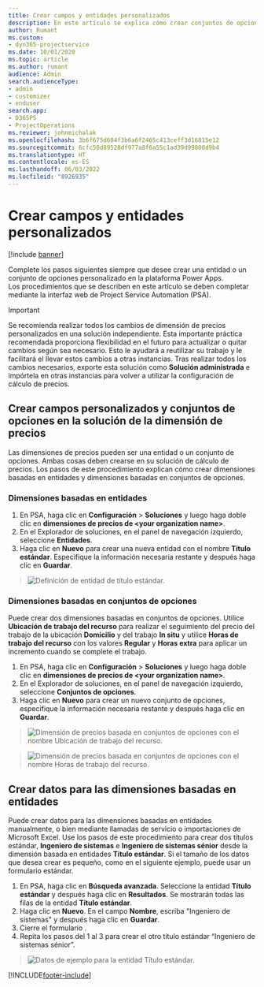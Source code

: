 ```yaml
---
title: Crear campos y entidades personalizados
description: En este artículo se explica cómo crear conjuntos de opciones y entidades en su propia solución de la plataforma Power Apps.
author: Rumant
ms.custom:
- dyn365-projectservice
ms.date: 10/01/2020
ms.topic: article
ms.author: rumant
audience: Admin
search.audienceType:
- admin
- customizer
- enduser
search.app:
- D365PS
- ProjectOperations
ms.reviewer: johnmichalak
ms.openlocfilehash: 3b6f675d604f3b6a6f2465c413ceff3d16815e12
ms.sourcegitcommit: 6cfc50d89528df977a8f6a55c1ad39d99800d9b4
ms.translationtype: HT
ms.contentlocale: es-ES
ms.lasthandoff: 06/03/2022
ms.locfileid: "8926935"
---
```

# <a name="create-custom-fields-and-entities"></a>Crear campos y entidades personalizados 

[!include [banner](../includes/psa-now-project-operations.md)]

Complete los pasos siguientes siempre que desee crear una entidad o un conjunto de opciones personalizado en la plataforma Power Apps.  
Los procedimientos que se describen en este artículo se deben completar mediante la interfaz web de Project Service Automation (PSA).

> [!IMPORTANT]
> Se recomienda realizar todos los cambios de dimensión de precios personalizados en una solución independiente. Esta importante práctica recomendada proporciona flexibilidad en el futuro para actualizar o quitar cambios según sea necesario. Esto le ayudará a reutilizar su trabajo y le facilitará el llevar estos cambios a otras instancias. Tras realizar todos los cambios necesarios, exporte esta solución como **Solución administrada** e impórtela en otras instancias para volver a utilizar la configuración de cálculo de precios.

  
## <a name="create-custom-fields-and-option-sets-in-the-pricing-dimension-solution"></a>Crear campos personalizados y conjuntos de opciones en la solución de la dimensión de precios

Las dimensiones de precios pueden ser una entidad o un conjunto de opciones. Ambas cosas deben crearse en su solución de cálculo de precios. Los pasos de este procedimiento explican cómo crear dimensiones basadas en entidades y dimensiones basadas en conjuntos de opciones.

### <a name="entity-based-dimensions"></a>Dimensiones basadas en entidades

1. En PSA, haga clic en **Configuración** > **Soluciones** y luego haga doble clic en **dimensiones de precios de \<your organization name>**.
2. En el Explorador de soluciones, en el panel de navegación izquierdo, seleccione **Entidades**.
3. Haga clic en **Nuevo** para crear una nueva entidad con el nombre **Título estándar**. Especifique la información necesaria restante y después haga clic en **Guardar**.

> ![Definición de entidad de título estándar.](media/Standard-Title-entity-definition.png)


### <a name="option-set-based-dimensions"></a>Dimensiones basadas en conjuntos de opciones 
Puede crear dos dimensiones basadas en conjuntos de opciones. Utilice **Ubicación de trabajo del recurso** para realizar el seguimiento del precio del trabajo de la ubicación **Domicilio** y del trabajo **In situ** y utilice **Horas de trabajo del recurso** con los valores **Regular** y **Horas extra** para aplicar un incremento cuando se complete el trabajo.


1. En PSA, haga clic en **Configuración** > **Soluciones** y luego haga doble clic en **dimensiones de precios de \<your organization name>**. 
2. En el Explorador de soluciones, en el panel de navegación izquierdo, seleccione **Conjuntos de opciones**. 
3. Haga clic en **Nuevo** para crear un nuevo conjunto de opciones, especifique la información necesaria restante y después haga clic en **Guardar**.

> ![Dimensión de precios basada en conjuntos de opciones con el nombre Ubicación de trabajo del recurso.](media/Option-set-PD-called-Resource-Work-Location.png)

> ![Dimensión de precios basada en conjuntos de opciones con el nombre Horas de trabajo del recurso.](media/Option-set-PD-called-Resource-Work-Hours.PNG)


## <a name="create-data-for-entity-based-dimensions"></a>Crear datos para las dimensiones basadas en entidades

Puede crear datos para las dimensiones basadas en entidades manualmente, o bien mediante llamadas de servicio o importaciones de Microsoft Excel. Use los pasos de este procedimiento para crear dos títulos estándar, **Ingeniero de sistemas** e **Ingeniero de sistemas sénior** desde la dimensión basada en entidades **Título estándar**. Si el tamaño de los datos que desea crear es pequeño, como en el siguiente ejemplo, puede usar un formulario estándar.

1. En PSA, haga clic en **Búsqueda avanzada**. Seleccione la entidad **Título estándar** y después haga clic en **Resultados**. Se mostrarán todas las filas de la entidad **Título estándar**.
2. Haga clic en **Nuevo**. En el campo **Nombre**, escriba "Ingeniero de sistemas" y después haga clic en **Guardar**.
3. Cierre el formulario . 
4. Repita los pasos del 1 al 3 para crear el otro título estándar “Ingeniero de sistemas sénior”.

> ![Datos de ejemplo para la entidad Título estándar.](media/ST-data.png)




[!INCLUDE[footer-include](../includes/footer-banner.md)]
